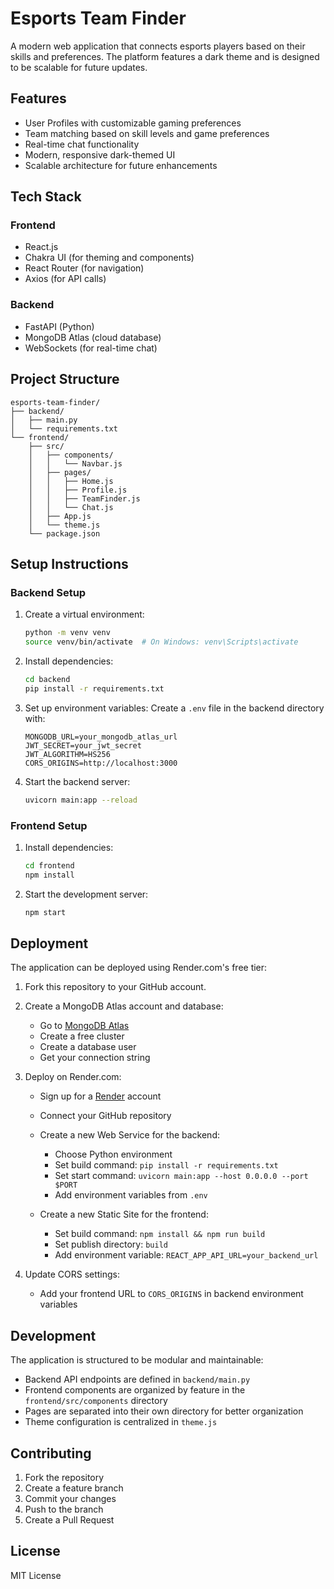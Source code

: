 # Esports Team Finder

A modern web application that connects esports players based on their skills and preferences. The platform features a dark theme and is designed to be scalable for future updates.

## Features

- User Profiles with customizable gaming preferences
- Team matching based on skill levels and game preferences
- Real-time chat functionality
- Modern, responsive dark-themed UI
- Scalable architecture for future enhancements

## Tech Stack

### Frontend
- React.js
- Chakra UI (for theming and components)
- React Router (for navigation)
- Axios (for API calls)

### Backend
- FastAPI (Python)
- MongoDB Atlas (cloud database)
- WebSockets (for real-time chat)

## Project Structure

```
esports-team-finder/
├── backend/
│   ├── main.py
│   └── requirements.txt
└── frontend/
    ├── src/
    │   ├── components/
    │   │   └── Navbar.js
    │   ├── pages/
    │   │   ├── Home.js
    │   │   ├── Profile.js
    │   │   ├── TeamFinder.js
    │   │   └── Chat.js
    │   ├── App.js
    │   └── theme.js
    └── package.json
```

## Setup Instructions

### Backend Setup

1. Create a virtual environment:
   ```bash
   python -m venv venv
   source venv/bin/activate  # On Windows: venv\Scripts\activate
   ```

2. Install dependencies:
   ```bash
   cd backend
   pip install -r requirements.txt
   ```

3. Set up environment variables:
   Create a `.env` file in the backend directory with:
   ```
   MONGODB_URL=your_mongodb_atlas_url
   JWT_SECRET=your_jwt_secret
   JWT_ALGORITHM=HS256
   CORS_ORIGINS=http://localhost:3000
   ```

4. Start the backend server:
   ```bash
   uvicorn main:app --reload
   ```

### Frontend Setup

1. Install dependencies:
   ```bash
   cd frontend
   npm install
   ```

2. Start the development server:
   ```bash
   npm start
   ```

## Deployment

The application can be deployed using Render.com's free tier:

1. Fork this repository to your GitHub account.

2. Create a MongoDB Atlas account and database:
   - Go to [MongoDB Atlas](https://www.mongodb.com/cloud/atlas)
   - Create a free cluster
   - Create a database user
   - Get your connection string

3. Deploy on Render.com:
   - Sign up for a [Render](https://render.com) account
   - Connect your GitHub repository
   - Create a new Web Service for the backend:
     - Choose Python environment
     - Set build command: `pip install -r requirements.txt`
     - Set start command: `uvicorn main:app --host 0.0.0.0 --port $PORT`
     - Add environment variables from `.env`

   - Create a new Static Site for the frontend:
     - Set build command: `npm install && npm run build`
     - Set publish directory: `build`
     - Add environment variable: `REACT_APP_API_URL=your_backend_url`

4. Update CORS settings:
   - Add your frontend URL to `CORS_ORIGINS` in backend environment variables

## Development

The application is structured to be modular and maintainable:

- Backend API endpoints are defined in `backend/main.py`
- Frontend components are organized by feature in the `frontend/src/components` directory
- Pages are separated into their own directory for better organization
- Theme configuration is centralized in `theme.js`

## Contributing

1. Fork the repository
2. Create a feature branch
3. Commit your changes
4. Push to the branch
5. Create a Pull Request

## License

MIT License
